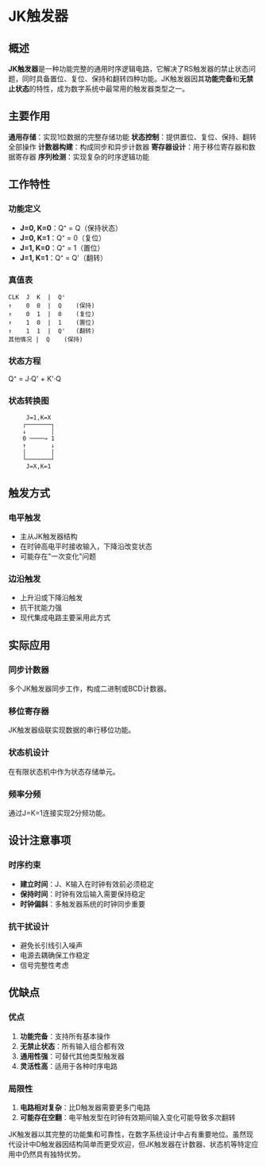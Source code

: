 # JK触发器

## 概述

**JK触发器**是一种功能完整的通用时序逻辑电路，它解决了RS触发器的禁止状态问题，同时具备置位、复位、保持和翻转四种功能。JK触发器因其**功能完备**和**无禁止状态**的特性，成为数字系统中最常用的触发器类型之一。

## 主要作用

**通用存储**：实现1位数据的完整存储功能
**状态控制**：提供置位、复位、保持、翻转全部操作
**计数器构建**：构成同步和异步计数器
**寄存器设计**：用于移位寄存器和数据寄存器
**序列检测**：实现复杂的时序逻辑功能

## 工作特性

### 功能定义
- **J=0, K=0**：Q⁺ = Q（保持状态）
- **J=0, K=1**：Q⁺ = 0（复位）
- **J=1, K=0**：Q⁺ = 1（置位）
- **J=1, K=1**：Q⁺ = Q'（翻转）

### 真值表
```
CLK  J  K  |  Q⁺
↑    0  0  |  Q    (保持)
↑    0  1  |  0    (复位)
↑    1  0  |  1    (置位)
↑    1  1  |  Q'   (翻转)
其他情况 |  Q    (保持)
```

### 状态方程
Q⁺ = J·Q' + K'·Q

### 状态转换图
```
     J=1,K=X
    ┌───────┐
    ↓       │
    0 ────→ 1
    ↑       ↓
    │       │
    └───────┘
     J=X,K=1
```

## 触发方式

### 电平触发
- 主从JK触发器结构
- 在时钟高电平时接收输入，下降沿改变状态
- 可能存在"一次变化"问题

### 边沿触发
- 上升沿或下降沿触发
- 抗干扰能力强
- 现代集成电路主要采用此方式

## 实际应用

### 同步计数器
多个JK触发器同步工作，构成二进制或BCD计数器。

### 移位寄存器
JK触发器级联实现数据的串行移位功能。

### 状态机设计
在有限状态机中作为状态存储单元。

### 频率分频
通过J=K=1连接实现2分频功能。

## 设计注意事项

### 时序约束
- **建立时间**：J、K输入在时钟有效前必须稳定
- **保持时间**：时钟有效后输入需要保持稳定
- **时钟偏斜**：多触发器系统的时钟同步重要

### 抗干扰设计
- 避免长引线引入噪声
- 电源去耦确保工作稳定
- 信号完整性考虑

## 优缺点

### 优点
1. **功能完备**：支持所有基本操作
2. **无禁止状态**：所有输入组合都有效
3. **通用性强**：可替代其他类型触发器
4. **灵活性高**：适用于各种时序电路

### 局限性
1. **电路相对复杂**：比D触发器需要更多门电路
2. **可能存在空翻**：电平触发型在时钟有效期间输入变化可能导致多次翻转

JK触发器以其完整的功能集和可靠性，在数字系统设计中占有重要地位。虽然现代设计中D触发器因结构简单而更受欢迎，但JK触发器在计数器、状态机等特定应用中仍然具有独特优势。